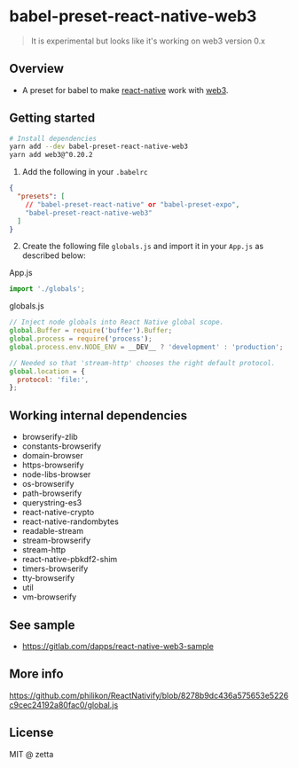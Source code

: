 # babel-preset-react-native-web3

> It is experimental but looks like it's working on web3 version 0.x

## Overview

* A preset for babel to make [react-native](https://github.com/facebook/react-native
) work with [web3](https://github.com/ethereum/web3.js).

## Getting started


```bash
# Install dependencies
yarn add --dev babel-preset-react-native-web3
yarn add web3@^0.20.2
```

1. Add the following in your `.babelrc`

```json
{
  "presets": [
    // "babel-preset-react-native" or "babel-preset-expo",
    "babel-preset-react-native-web3"
  ]
}
```

2. Create the following file `globals.js` and import it in your `App.js` as described below:

App.js
```js
import './globals';
```

globals.js
```js
// Inject node globals into React Native global scope.
global.Buffer = require('buffer').Buffer;
global.process = require('process');
global.process.env.NODE_ENV = __DEV__ ? 'development' : 'production';

// Needed so that 'stream-http' chooses the right default protocol.
global.location = {
  protocol: 'file:',
};
```

## Working internal dependencies

* browserify-zlib
* constants-browserify
* domain-browser
* https-browserify
* node-libs-browser
* os-browserify
* path-browserify
* querystring-es3
* react-native-crypto
* react-native-randombytes
* readable-stream
* stream-browserify
* stream-http
* react-native-pbkdf2-shim
* timers-browserify
* tty-browserify
* util
* vm-browserify

## See sample

* https://gitlab.com/dapps/react-native-web3-sample

## More info

https://github.com/philikon/ReactNativify/blob/8278b9dc436a575653e5226c9cec24192a80fac0/global.js

## License

MIT @ zetta